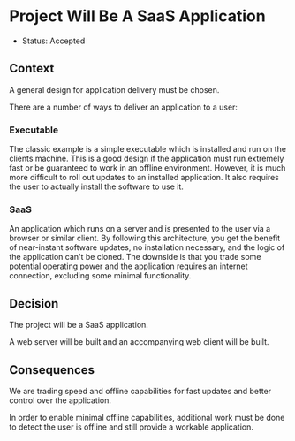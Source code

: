 # Project Will Be A SaaS Application

- Status: Accepted

## Context

A general design for application delivery must be chosen.

There are a number of ways to deliver an application to a user:

### Executable

The classic example is a simple executable which is installed and run on the clients machine. This is a good design if the application must run extremely fast or be guaranteed to work in an offline environment. However, it is much more difficult to roll out updates to an installed application. It also requires the user to actually install the software to use it.

### SaaS

An application which runs on a server and is presented to the user via a browser or similar client. By following this architecture, you get the benefit of near-instant software updates, no installation necessary, and the logic of the application can't be cloned. The downside is that you trade some potential operating power and the application requires an internet connection, excluding some minimal functionality.

## Decision

The project will be a SaaS application.

A web server will be built and an accompanying web client will be built.

## Consequences

We are trading speed and offline capabilities for fast updates and better control over the application.

In order to enable minimal offline capabilities, additional work must be done to detect the user is offline and still provide a workable application.
